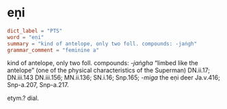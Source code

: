 # eṇi

``` toml
dict_label = "PTS"
word = "eṇi"
summary = "kind of antelope, only two foll. compounds: -jaṅgh"
grammar_comment = "feminine a"
```

kind of antelope, only two foll. compounds: *\-jaṅgha* “limbed like the antelope” (one of the physical characteristics of the Superman) DN.ii.17; DN.iii.143 DN.iii.156; MN.ii.136; SN.i.16; Snp.165; *\-miga* the eṇi deer Ja.v.416; Snp\-a.207, Snp\-a.217.

etym.? dial.

